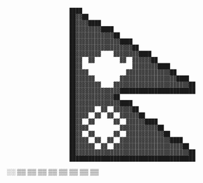                                                                                         
                                                                                        
                        ████                                                            
                        ██▓▓██                                                          
                        ██▓▓▓▓████                                                      
                        ██▓▓▓▓▓▓▓▓████                                                  
                        ██▓▓▓▓▓▓▓▓▓▓▓▓██                                                
                        ██▓▓▓▓▓▓▓▓▓▓▓▓▓▓████                                            
                        ██▓▓▓▓▓▓▓▓▓▓▓▓▓▓▓▓▓▓██                                          
                        ██▓▓▓▓▓▓▓▓    ▓▓▓▓▓▓▓▓████                                      
                        ██▓▓  ▓▓        ▓▓  ▓▓▓▓▓▓██                                    
                        ██▓▓                ▓▓▓▓▓▓▓▓████                                
                        ██▓▓▓▓            ▓▓▓▓▓▓▓▓▓▓▓▓▓▓██                              
                        ██▓▓▓▓▓▓        ▓▓▓▓▓▓▓▓▓▓▓▓▓▓▓▓▓▓████                          
                        ██▓▓▓▓▓▓▓▓    ▓▓▓▓▓▓▓▓▓▓▓▓▓▓▓▓▓▓▓▓▓▓▓▓██                        
                        ██▓▓▓▓▓▓▓▓▓▓▓▓▓▓████████████████████████                        
                        ██▓▓▓▓▓▓▓▓▓▓▓▓██                                                
                        ██▓▓▓▓▓▓▓▓▓▓▓▓▓▓████                                            
                        ██▓▓▓▓▓▓  ▓▓  ▓▓▓▓▓▓██                                          
                        ██▓▓▓▓  ▓▓  ▓▓  ▓▓▓▓▓▓██                                        
                        ██▓▓  ▓▓      ▓▓  ▓▓▓▓▓▓████                                    
                        ██▓▓▓▓          ▓▓▓▓▓▓▓▓▓▓▓▓██                                  
                        ██▓▓  ▓▓      ▓▓  ▓▓▓▓▓▓▓▓▓▓▓▓██                                
                        ██▓▓▓▓  ▓▓  ▓▓  ▓▓▓▓▓▓▓▓▓▓▓▓▓▓▓▓████                            
                        ██▓▓▓▓▓▓  ▓▓  ▓▓▓▓▓▓▓▓▓▓▓▓▓▓▓▓▓▓▓▓▓▓██                          
                        ██▓▓▓▓▓▓▓▓▓▓▓▓▓▓▓▓▓▓▓▓▓▓▓▓▓▓▓▓▓▓▓▓▓▓▓▓██                        
                        ████████████████████████████████████████                        
                                                                                        
░░    ▒▒  ▒▒                        ▒▒      ▒▒      ▒▒    ▒▒                    ▒▒  ▒▒  
